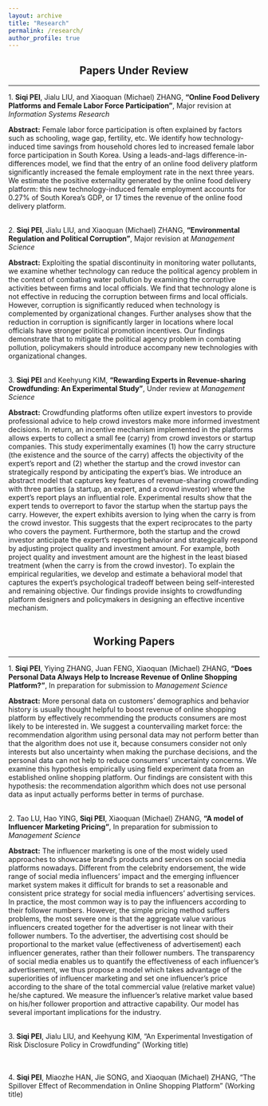 ```yaml
---
layout: archive
title: "Research"
permalink: /research/
author_profile: true
---
```


## <center>Papers Under Review</center>
---


&#49;. **Siqi PEI**, Jialu LIU, and Xiaoquan (Michael) ZHANG, **“Online Food Delivery Platforms and Female Labor Force Participation”**, Major revision at *Information Systems Research*  
  
**Abstract:** Female labor force participation is often explained by factors such as schooling, wage gap, fertility, etc. We identify how technology-induced time savings from household chores led to increased female labor force participation in South Korea. Using a leads-and-lags difference-in-differences model, we find that the entry of an online food delivery platform significantly increased the female employment rate in the next three years. We estimate the positive externality generated by the online food delivery platform: this new technology-induced female employment accounts for 0.27% of South Korea’s GDP, or 17 times the revenue of the online food delivery platform.
<br>
<br>
  
&#50;. **Siqi PEI**, Jialu LIU, and Xiaoquan (Michael) ZHANG, **“Environmental Regulation and Political Corruption”**, Major revision at *Management Science*  

**Abstract:** Exploiting the spatial discontinuity in monitoring water pollutants, we examine whether technology can reduce the political agency problem in the context of combating water pollution by examining the corruptive activities between firms and local officials. We find that technology alone is not effective in reducing the corruption between firms and local officials. However, corruption is significantly reduced when technology is complemented by organizational changes. Further analyses show that the reduction in corruption is significantly larger in locations where local officials have stronger political promotion incentives. Our findings demonstrate that to mitigate the political agency problem in combating pollution, policymakers should introduce accompany new technologies with organizational changes.
<br>
<br>
  
&#51;. **Siqi PEI** and Keehyung KIM, **“Rewarding Experts in Revenue-sharing Crowdfunding: An Experimental Study”**, Under review at *Management Science*

**Abstract:** Crowdfunding platforms often utilize expert investors to provide professional advice to help crowd investors make more informed investment decisions. In return, an incentive mechanism implemented in the platforms allows experts to collect a small fee (carry) from crowd investors or startup companies. This study experimentally examines (1) how the carry structure (the existence and the source of the carry) affects the objectivity of the expert’s report and (2) whether the startup and the crowd investor can strategically respond by anticipating the expert’s bias. We introduce an abstract model that captures key features of revenue-sharing crowdfunding with three parties (a startup, an expert, and a crowd investor) where the expert’s report plays an influential role. Experimental results show that the expert tends to overreport to favor the startup when the startup pays the carry. However, the expert exhibits aversion to lying when the carry is from the crowd investor. This suggests that the expert reciprocates to the party who covers the payment. Furthermore, both the startup and the crowd investor anticipate the expert’s reporting behavior and strategically respond by adjusting project quality and investment amount. For example, both project quality and investment amount are the highest in the least biased treatment (when the carry is from the crowd investor). To explain the empirical regularities, we develop and estimate a behavioral model that captures the expert’s psychological tradeoff between being self-interested and remaining objective. Our findings provide insights to crowdfunding platform designers and policymakers in designing an effective incentive mechanism.
<br>
<br> 
  
## <center>Working Papers</center>
---


&#49;. **Siqi PEI**, Yiying ZHANG, Juan FENG, Xiaoquan (Michael) ZHANG, **“Does Personal Data Always Help to Increase Revenue of Online Shopping Platform?”**, In preparation for submission to *Management Science*

**Abstract:** More personal data on customers’ demographics and behavior history is usually thought helpful to boost revenue of online shopping platform by effectively recommending the products consumers are most likely to be interested in. We suggest a countervailing market force: the recommendation algorithm using personal data may not perform better than that the algorithm does not use it, because consumers consider not only interests but also uncertainty when making the purchase decisions, and the personal data can not help to reduce consumers’ uncertainty concerns. We examine this hypothesis empirically using field experiment data from an established online shopping platform. Our findings are consistent with this hypothesis: the recommendation algorithm which does not use personal data as input actually performs better in terms of purchase. 
<br>
<br>
  
&#50;. Tao LU, Hao YING, **Siqi PEI**, Xiaoquan (Michael) ZHANG, **“A model of Influencer Marketing Pricing”**, In preparation for submission to *Management Science*

**Abstract:** The influencer marketing is one of the most widely used approaches to showcase brand’s products and services on social media platforms nowadays. Different from the celebrity endorsement, the wide range of social media influencers’ impact and the emerging influencer market system makes it difficult for brands to set a reasonable and consistent price strategy for social media influencers’ advertising services. In practice, the most common way is to pay the influencers according to their follower numbers. However, the simple pricing method suffers problems, the most severe one is that the aggregate value various influencers created together for the advertiser is not linear with their follower numbers. To the advertiser, the advertising cost should be proportional to the market value (effectiveness of advertisement) each influencer generates, rather than their follower numbers. The transparency of social media enables us to quantify the effectiveness of each influencer’s advertisement, we thus propose a model which takes advantage of the superiorities of influencer marketing and set one influencer’s price according to the share of the total commercial value (relative market value) he/she captured. We measure the influencer’s relative market value based on his/her follower proportion and attractive capability. Our model has several important implications for the industry. 
<br>
<br>


&#51;. **Siqi PEI**, Jialu LIU, and Keehyung KIM, “An Experimental Investigation of Risk Disclosure Policy in Crowdfunding” (Working title)
<br>
<br>
<br>

&#52;. **Siqi PEI**, Miaozhe HAN, Jie SONG, and Xiaoquan (Michael) ZHANG, “The Spillover Effect of Recommendation in Online Shopping Platform” (Working title)
<br>
<br>
<br>
